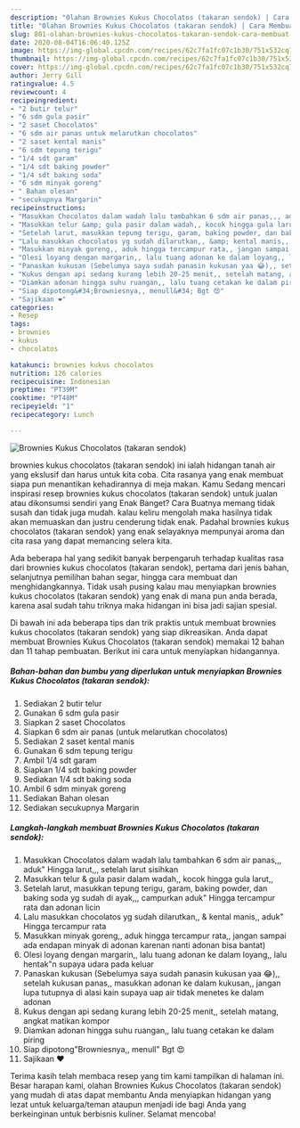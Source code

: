 ```yaml
---
description: "Olahan Brownies Kukus Chocolatos (takaran sendok) | Cara Membuat Brownies Kukus Chocolatos (takaran sendok) Yang Bikin Ngiler"
title: "Olahan Brownies Kukus Chocolatos (takaran sendok) | Cara Membuat Brownies Kukus Chocolatos (takaran sendok) Yang Bikin Ngiler"
slug: 801-olahan-brownies-kukus-chocolatos-takaran-sendok-cara-membuat-brownies-kukus-chocolatos-takaran-sendok-yang-bikin-ngiler
date: 2020-08-04T16:06:40.125Z
image: https://img-global.cpcdn.com/recipes/62c7fa1fc07c1b30/751x532cq70/brownies-kukus-chocolatos-takaran-sendok-foto-resep-utama.jpg
thumbnail: https://img-global.cpcdn.com/recipes/62c7fa1fc07c1b30/751x532cq70/brownies-kukus-chocolatos-takaran-sendok-foto-resep-utama.jpg
cover: https://img-global.cpcdn.com/recipes/62c7fa1fc07c1b30/751x532cq70/brownies-kukus-chocolatos-takaran-sendok-foto-resep-utama.jpg
author: Jerry Gill
ratingvalue: 4.5
reviewcount: 4
recipeingredient:
- "2 butir telur"
- "6 sdm gula pasir"
- "2 saset Chocolatos"
- "6 sdm air panas untuk melarutkan chocolatos"
- "2 saset kental manis"
- "6 sdm tepung terigu"
- "1/4 sdt garam"
- "1/4 sdt baking powder"
- "1/4 sdt baking soda"
- "6 sdm minyak goreng"
- " Bahan olesan"
- "secukupnya Margarin"
recipeinstructions:
- "Masukkan Chocolatos dalam wadah lalu tambahkan 6 sdm air panas,,, aduk&#34; Hingga larut,,, setelah larut sisihkan"
- "Masukkan telur &amp; gula pasir dalam wadah,, kocok hingga gula larut,,"
- "Setelah larut, masukkan tepung terigu, garam, baking powder, dan baking soda yg sudah di ayak,,, campurkan aduk&#34; Hingga tercampur rata dan adonan licin"
- "Lalu masukkan chocolatos yg sudah dilarutkan,, &amp; kental manis,, aduk&#34; Hingga tercampur rata"
- "Masukkan minyak goreng,, aduk hingga tercampur rata,, jangan sampai ada endapan minyak di adonan karenan nanti adonan bisa bantat)"
- "Olesi loyang dengan margarin,, lalu tuang adonan ke dalam loyang,, lalu hentak&#34;n supaya udara pada keluar"
- "Panaskan kukusan (Sebelumya saya sudah panasin kukusan yaa 😂),, setelah kukusan panas,, masukkan adonan ke dalam kukusan,, jangan lupa tutupnya di alasi kain supaya uap air tidak menetes ke dalam adonan"
- "Kukus dengan api sedang kurang lebih 20-25 menit,, setelah matang, angkat matikan kompor"
- "Diamkan adonan hingga suhu ruangan,, lalu tuang cetakan ke dalam piring"
- "Siap dipotong&#34;Browniesnya,, menull&#34; Bgt 😍"
- "Sajikaan ❤"
categories:
- Resep
tags:
- brownies
- kukus
- chocolatos

katakunci: brownies kukus chocolatos 
nutrition: 126 calories
recipecuisine: Indonesian
preptime: "PT39M"
cooktime: "PT48M"
recipeyield: "1"
recipecategory: Lunch

---
```



![Brownies Kukus Chocolatos (takaran sendok)](https://img-global.cpcdn.com/recipes/62c7fa1fc07c1b30/751x532cq70/brownies-kukus-chocolatos-takaran-sendok-foto-resep-utama.jpg)


brownies kukus chocolatos (takaran sendok) ini ialah hidangan tanah air yang ekslusif dan harus untuk kita coba. Cita rasanya yang enak membuat siapa pun menantikan kehadirannya di meja makan.
Kamu Sedang mencari inspirasi resep brownies kukus chocolatos (takaran sendok) untuk jualan atau dikonsumsi sendiri yang Enak Banget? Cara Buatnya memang tidak susah dan tidak juga mudah. kalau keliru mengolah maka hasilnya tidak akan memuaskan dan justru cenderung tidak enak. Padahal brownies kukus chocolatos (takaran sendok) yang enak selayaknya mempunyai aroma dan cita rasa yang dapat memancing selera kita.

Ada beberapa hal yang sedikit banyak berpengaruh terhadap kualitas rasa dari brownies kukus chocolatos (takaran sendok), pertama dari jenis bahan, selanjutnya pemilihan bahan segar, hingga cara membuat dan menghidangkannya. Tidak usah pusing kalau mau menyiapkan brownies kukus chocolatos (takaran sendok) yang enak di mana pun anda berada, karena asal sudah tahu triknya maka hidangan ini bisa jadi sajian spesial.




Di bawah ini ada beberapa tips dan trik praktis untuk membuat brownies kukus chocolatos (takaran sendok) yang siap dikreasikan. Anda dapat membuat Brownies Kukus Chocolatos (takaran sendok) memakai 12 bahan dan 11 tahap pembuatan. Berikut ini cara untuk menyiapkan hidangannya.

<!--inarticleads1-->

##### Bahan-bahan dan bumbu yang diperlukan untuk menyiapkan Brownies Kukus Chocolatos (takaran sendok):

1. Sediakan 2 butir telur
1. Gunakan 6 sdm gula pasir
1. Siapkan 2 saset Chocolatos
1. Siapkan 6 sdm air panas (untuk melarutkan chocolatos)
1. Sediakan 2 saset kental manis
1. Gunakan 6 sdm tepung terigu
1. Ambil 1/4 sdt garam
1. Siapkan 1/4 sdt baking powder
1. Sediakan 1/4 sdt baking soda
1. Ambil 6 sdm minyak goreng
1. Sediakan  Bahan olesan
1. Sediakan secukupnya Margarin




<!--inarticleads2-->

##### Langkah-langkah membuat Brownies Kukus Chocolatos (takaran sendok):

1. Masukkan Chocolatos dalam wadah lalu tambahkan 6 sdm air panas,,, aduk&#34; Hingga larut,,, setelah larut sisihkan
1. Masukkan telur &amp; gula pasir dalam wadah,, kocok hingga gula larut,,
1. Setelah larut, masukkan tepung terigu, garam, baking powder, dan baking soda yg sudah di ayak,,, campurkan aduk&#34; Hingga tercampur rata dan adonan licin
1. Lalu masukkan chocolatos yg sudah dilarutkan,, &amp; kental manis,, aduk&#34; Hingga tercampur rata
1. Masukkan minyak goreng,, aduk hingga tercampur rata,, jangan sampai ada endapan minyak di adonan karenan nanti adonan bisa bantat)
1. Olesi loyang dengan margarin,, lalu tuang adonan ke dalam loyang,, lalu hentak&#34;n supaya udara pada keluar
1. Panaskan kukusan (Sebelumya saya sudah panasin kukusan yaa 😂),, setelah kukusan panas,, masukkan adonan ke dalam kukusan,, jangan lupa tutupnya di alasi kain supaya uap air tidak menetes ke dalam adonan
1. Kukus dengan api sedang kurang lebih 20-25 menit,, setelah matang, angkat matikan kompor
1. Diamkan adonan hingga suhu ruangan,, lalu tuang cetakan ke dalam piring
1. Siap dipotong&#34;Browniesnya,, menull&#34; Bgt 😍
1. Sajikaan ❤




Terima kasih telah membaca resep yang tim kami tampilkan di halaman ini. Besar harapan kami, olahan Brownies Kukus Chocolatos (takaran sendok) yang mudah di atas dapat membantu Anda menyiapkan hidangan yang lezat untuk keluarga/teman ataupun menjadi ide bagi Anda yang berkeinginan untuk berbisnis kuliner. Selamat mencoba!
